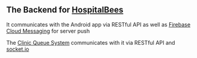 ## The Backend for [HospitalBees](https://github.com/zhangks98/hospitalbees)

It communicates with the Android app via RESTful API as well as [Firebase Cloud Messaging](https://firebase.google.com/docs/cloud-messaging/) for server push

The [Clinic Queue System](https://github.com/zhangks98/hospitalbees-qdemo) communicates with it via RESTful API and [socket.io](https://github.com/socketio/socket.io)

